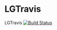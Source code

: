 # LGTravis
LGTravis
[![Build Status](https://travis-ci.org/m17603048828/LGTravis.svg?branch=master)](https://travis-ci.org/m17603048828/LGTravis)
